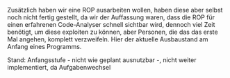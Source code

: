 Zusätzlich haben wir eine ROP ausarbeiten wollen, haben diese aber selbst noch nicht fertig gestellt, da wir der Auffassung waren, dass die ROP für einen erfahrenen Code-Analyser schnell sichtbar wird, dennoch viel Zeit benötigt, um diese exploiten zu können, aber Personen, die das das erste Mal angehen, komplett verzweifeln. Hier der aktuelle Ausbaustand am Anfang eines Programms.

Stand: Anfangsstufe - nicht wie geplant ausnutzbar -, nicht weiter implementiert, da Aufgabenwechsel
